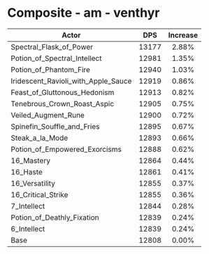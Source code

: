 # Composite - am - venthyr
| Actor | DPS | Increase |
|---|:---:|:---:|
|Spectral_Flask_of_Power|13177|2.88%|
|Potion_of_Spectral_Intellect|12981|1.35%|
|Potion_of_Phantom_Fire|12940|1.03%|
|Iridescent_Ravioli_with_Apple_Sauce|12919|0.86%|
|Feast_of_Gluttonous_Hedonism|12913|0.82%|
|Tenebrous_Crown_Roast_Aspic|12905|0.75%|
|Veiled_Augment_Rune|12900|0.72%|
|Spinefin_Souffle_and_Fries|12895|0.67%|
|Steak_a_la_Mode|12893|0.66%|
|Potion_of_Empowered_Exorcisms|12888|0.62%|
|16_Mastery|12864|0.44%|
|16_Haste|12861|0.41%|
|16_Versatility|12855|0.37%|
|16_Critical_Strike|12855|0.36%|
|7_Intellect|12844|0.28%|
|Potion_of_Deathly_Fixation|12839|0.24%|
|6_Intellect|12839|0.24%|
|Base|12808|0.00%|
